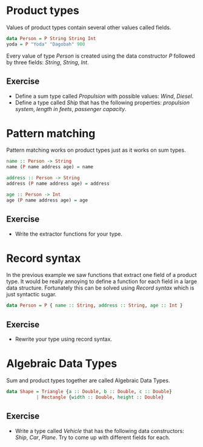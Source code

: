 # Product types

Values of product types contain several other values called fields.

``` haskell
data Person = P String String Int
yoda = P "Yoda" "Dagobah" 900
```

Every value of type *Person* is created using the data constructor *P* followed
by three fields: *String*, *String*, *Int*.

## Exercise
 * Define a sum type called *Propulsion* with possible values: *Wind*, *Diesel*.
 * Define a type called *Ship* that has the following properties: *propulsion
   system*, *length in feets*, *passenger capacity*.

# Pattern matching

Pattern matching works on product types just as it works on sum types.

``` haskell
name :: Person -> String
name (P name address age) = name

address :: Person -> String
address (P name address age) = address

age :: Person -> Int
age (P name address age) = age
```

## Exercise
 * Write the extractor functions for your type.

# Record syntax

In the previous example we saw functions that extract one field of a product
type.  It would be really annoying to define a function for each field in a
large data structure.  Fortunately this can be solved using *Record syntax*
which is just syntactic sugar.

``` haskell
data Person = P { name :: String, address :: String, age :: Int }
```

## Exercise
 * Rewrite your type using record syntax.

# Algebraic Data Types

Sum and product types together are called Algebraic Data Types.

``` haskell
data Shape = Triangle {a :: Double, b :: Double, c :: Double}
           | Rectangle {width :: Double, height :: Double}
```

## Exercise
 * Write a type called *Vehicle* that has the following data constructors:
   *Ship*, *Car*, *Plane*.  Try to come up with different fields for each.
